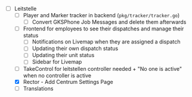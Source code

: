 - [ ] Leitstelle
    - [ ] Player and Marker tracker in backend (`pkg/tracker/tracker.go`)
        - [ ] Convert GKSPhone Job Messages and delete them afterwards
    - [ ] Frontend for employees to see their dispatches and manage their status
        - [ ] Notifications on Livemap when they are assigned a dispatch
        - [ ] Updating their own dispatch status
        - [ ] Updating their unit status
        - [ ] Sidebar for Livemap
    - [ ] TakeControl for leitstellen controller needed + "No one is active" when no controller is active
    - [x] Rector - Add Centrum Settings Page
    - [ ] Translations
